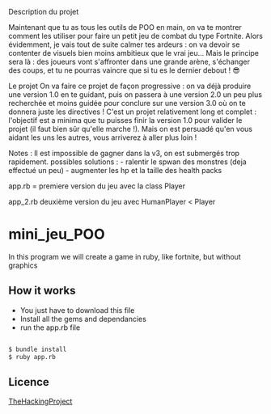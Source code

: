 Description du projet 

Maintenant que tu as tous les outils de POO en main, on va te montrer comment les utiliser pour faire un petit jeu de combat du type Fortnite. Alors évidemment, je vais tout de suite calmer tes ardeurs : on va devoir se contenter de visuels bien moins ambitieux que le vrai jeu… Mais le principe sera là : des joueurs vont s'affronter dans une grande arène, s'échanger des coups, et tu ne pourras vaincre que si tu es le dernier debout ! 😎

Le projet On va faire ce projet de façon progressive : on va déjà produire une version 1.0 en te guidant, puis on passera à une version 2.0 un peu plus recherchée et moins guidée pour conclure sur une version 3.0 où on te donnera juste les directives !
C'est un projet relativement long et complet : l'objectif est a minima que tu puisses finir la version 1.0 pour valider le projet (il faut bien sûr qu'elle marche !). Mais on est persuadé qu'en vous aidant les uns les autres, vous arriverez à aller plus loin !

Notes : Il est impossible de gagner dans la v3, on est submergés trop rapidement. possibles solutions : - ralentir le spwan des monstres (deja effectué un peu) - augmenter les hp et la taille des health packs

app.rb = premiere version du jeu avec la class Player

app_2.rb deuxième version du jeu avec HumanPlayer < Player 

# mini_jeu_POO

In this program we will create a game in ruby, like fortnite, but without graphics

## How it works

* You just have to download this file
* Install all the gems and dependancies
* run the app.rb file
```bash

$ bundle install
$ ruby app.rb

```

## Licence
[TheHackingProject](https://www.thehackingproject.org/)
